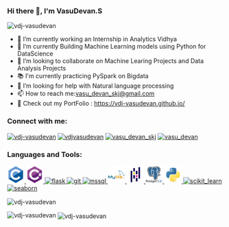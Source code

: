 ### Hi there 👋, I'm VasuDevan.S
<p align="left"> <img src="https://komarev.com/ghpvc/?username=vdj-vasudevan&label=Profile%20views&color=0e75b6&style=flat" alt="vdj-vasudevan" /> </p>

- 🔭 I’m currently working an Internship in Analytics Vidhya
- 🌱 I’m currently Building Machine Learning models using Python for DataScience
- 👯 I’m looking to collaborate on Machine Learing Projects and Data Analysis Projects
- 📚 I'm currently practicing PySpark on Bigdata  
- 🤔 I’m looking for help with Natural language processing
- 📫 How to reach me:vasu_devan_skj@gmail.com
- 📄 Check out my PortFolio : https://vdj-vasudevan.github.io/


<h3 align="left">Connect with me:</h3>
<p align="left">
<a href="https://www.linkedin.com/in/vdj-vasudevan/" target="blank"><img align="center" src="https://raw.githubusercontent.com/rahuldkjain/github-profile-readme-generator/master/src/images/icons/Social/linked-in-alt.svg" alt="vdj-vasudevan" height="30" width="40" /></a>
<a href="https://www.kaggle.com/vdjvasudevan" target="blank"><img align="center" src="https://raw.githubusercontent.com/rahuldkjain/github-profile-readme-generator/master/src/images/icons/Social/kaggle.svg" alt="vdjvasudevan" height="30" width="40" /></a>
<a href="https://www.hackerrank.com/vasu_devan_skj" target="blank"><img align="center" src="https://raw.githubusercontent.com/rahuldkjain/github-profile-readme-generator/master/src/images/icons/Social/hackerrank.svg" alt="vasu_devan_skj" height="30" width="40" /></a>
<a href="https://www.leetcode.com/vasu_devan" target="blank"><img align="center" src="https://raw.githubusercontent.com/rahuldkjain/github-profile-readme-generator/master/src/images/icons/Social/leet-code.svg" alt="vasu_devan" height="30" width="40" /></a>
</p>

<h3 align="left">Languages and Tools:</h3>
<p align="left"> <a href="https://www.cprogramming.com/" target="_blank" rel="noreferrer"> <img src="https://raw.githubusercontent.com/devicons/devicon/master/icons/c/c-original.svg" alt="c" width="40" height="40"/> </a> <a href="https://www.w3schools.com/cs/" target="_blank" rel="noreferrer"> <img src="https://raw.githubusercontent.com/devicons/devicon/master/icons/csharp/csharp-original.svg" alt="csharp" width="40" height="40"/> </a> <a href="https://flask.palletsprojects.com/" target="_blank" rel="noreferrer"> <img src="https://www.vectorlogo.zone/logos/pocoo_flask/pocoo_flask-icon.svg" alt="flask" width="40" height="40"/> </a> <a href="https://git-scm.com/" target="_blank" rel="noreferrer"> <img src="https://www.vectorlogo.zone/logos/git-scm/git-scm-icon.svg" alt="git" width="40" height="40"/> </a> <a href="https://www.microsoft.com/en-us/sql-server" target="_blank" rel="noreferrer"> <img src="https://www.svgrepo.com/show/303229/microsoft-sql-server-logo.svg" alt="mssql" width="40" height="40"/> </a> <a href="https://www.mysql.com/" target="_blank" rel="noreferrer"> <img src="https://raw.githubusercontent.com/devicons/devicon/master/icons/mysql/mysql-original-wordmark.svg" alt="mysql" width="40" height="40"/> </a> <a href="https://pandas.pydata.org/" target="_blank" rel="noreferrer"> <img src="https://raw.githubusercontent.com/devicons/devicon/2ae2a900d2f041da66e950e4d48052658d850630/icons/pandas/pandas-original.svg" alt="pandas" width="40" height="40"/> </a><a href="https://www.postgresql.org" target="_blank" rel="noreferrer"> <img src="https://raw.githubusercontent.com/devicons/devicon/master/icons/postgresql/postgresql-original-wordmark.svg" alt="postgresql" width="40" height="40"/> </a> <a href="https://www.python.org" target="_blank" rel="noreferrer"> <img src="https://raw.githubusercontent.com/devicons/devicon/master/icons/python/python-original.svg" alt="python" width="40" height="40"/> </a> <a href="https://scikit-learn.org/" target="_blank" rel="noreferrer"> <img src="https://upload.wikimedia.org/wikipedia/commons/0/05/Scikit_learn_logo_small.svg" alt="scikit_learn" width="40" height="40"/> </a> <a href="https://seaborn.pydata.org/" target="_blank" rel="noreferrer"> <img src="https://seaborn.pydata.org/_images/logo-mark-lightbg.svg" alt="seaborn" width="40" height="40"/> </a> </p>


<p><img align="center" src="https://github-readme-streak-stats.herokuapp.com/?user=vdj-vasudevan&" alt="vdj-vasudevan" /></p>


<p><img align="left" src="https://github-readme-stats.vercel.app/api/top-langs?username=vdj-vasudevan&show_icons=true&locale=en&layout=compact" alt="vdj-vasudevan" /></p>

<p>&nbsp;<img align="center" src="https://github-readme-stats.vercel.app/api?username=vdj-vasudevan&show_icons=true&locale=en" alt="vdj-vasudevan" /></p>
